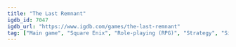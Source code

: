 ```yaml
---
title: "The Last Remnant"
igdb_id: 7047
igdb_url: "https://www.igdb.com/games/the-last-remnant"
tag: ["Main game", "Square Enix", "Role-playing (RPG)", "Strategy", "Single player", "Third person", "Fantasy", "Historical"]
---
```

